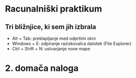 # Racunalniški praktikum
## Tri bližnjice, ki sem jih izbrala
- Alt + Tab: preklapljanje med odprtimi okni
- Windows + E: odpiranje raziskovalca datotek (File Explorer)
- Ctrl + Shift + N: ustvarjanje nove mape

# 2. domača naloga
